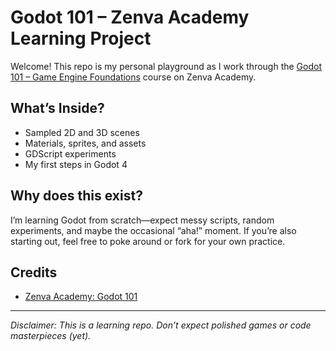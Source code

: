 # Godot 101 – Zenva Academy Learning Project

Welcome! This repo is my personal playground as I work through the [Godot 101 – Game Engine Foundations](https://academy.zenva.com/course/godot-4-101-game-engine-foundations/) course on Zenva Academy.

## What’s Inside?
- Sampled 2D and 3D scenes
- Materials, sprites, and assets
- GDScript experiments
- My first steps in Godot 4

## Why does this exist?
I’m learning Godot from scratch—expect messy scripts, random experiments, and maybe the occasional “aha!” moment. If you’re also starting out, feel free to poke around or fork for your own practice.

## Credits
- [Zenva Academy: Godot 101](https://academy.zenva.com/course/godot-4-101-game-engine-foundations/)

---

*Disclaimer: This is a learning repo. Don’t expect polished games or code masterpieces (yet).*
